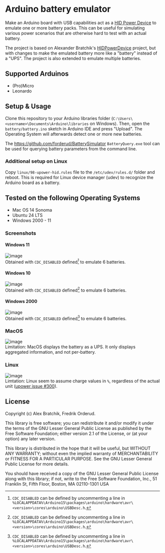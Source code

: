# Arduino battery emulator
Make an Arduino board with USB capabilities act as a [HID Power Device](https://www.usb.org/sites/default/files/pdcv11.pdf) to emulate one or more battery packs. This can be useful for simulating various power scenarios that are otherwise hard to test with an actual battery.

The project is based on Alexander Bratchik's [HIDPowerDevice](https://github.com/abratchik/HIDPowerDevice) project, but with changes to make the emulated battery more like a "battery" instead of a "UPS". The project is also extended to emulate multiple batteries.

## Supported Arduinos
* (Pro)Micro
* Leonardo

## Setup & Usage
Clone this repository to your Arduino libraries folder (`C:\Users\<username>\Documents\Arduino\libraries` on Windows). Then, open the `battery/battery.ino` sketch in Arduino IDE and press "Upload". The Operating System will afterwards detect one or more new batteries.

The https://github.com/forderud/BatterySimulator `BatteryQuery.exe` tool can be used for querying battery parameters from the command line.

### Additional setup on Linux
Copy `linux/98-upower-hid.rules` file to the `/etc/udev/rules.d/` folder and reboot. This is required for Linux device manager (udev) to recognize the Arduino board as a battery. 

## Tested on the following Operating Systems
* Mac OS 14 Sonoma
* Ubuntu 24 LTS 
* Windows 2000 - 11

### Screenshots
#### Windows 11
![image](https://github.com/user-attachments/assets/3e878c38-26f7-47d4-83f7-550039ceaae2)  
Obtained with `CDC_DISABLED` defined[^1] to emulate 6 batteries.

#### Windows 10
![image](https://github.com/user-attachments/assets/1ed60c05-b280-4781-a16f-40c1f56f2a1c)  
Obtained with `CDC_DISABLED` defined[^1] to emulate 6 batteries.

#### Windows 2000
![image](https://github.com/user-attachments/assets/e1bae398-1769-468a-80fb-083cc57f32b3)  
Obtained with `CDC_DISABLED` defined[^1] to emulate 6 batteries.

[^1]: `CDC_DISABLED` can be defined by uncommenting a line in `%LOCALAPPDATA%\Arduino15\packages\arduino\hardware\avr\<version>\cores\arduino\USBDesc.h`.

### MacOS
![image](https://github.com/user-attachments/assets/ec24ff0f-f7c7-46ef-9882-22ae3cd5c4bf)  
Limitation: MacOS displays the battery as a UPS. It only displays aggregated information, and not per-battery.

### Linux
![image](https://github.com/user-attachments/assets/26d1babd-27d4-40c8-beef-d3f7f88c0dc1)  
Limtation: Linux seem to assume charge values in `%`, regardless of the actual unit ([upower issue #300](https://gitlab.freedesktop.org/upower/upower/-/issues/300)).

## License
Copyright (c) Alex Bratchik, Fredrik Orderud.

This library is free software; you can redistribute it and/or
modify it under the terms of the GNU Lesser General Public
License as published by the Free Software Foundation; either
version 2.1 of the License, or (at your option) any later version.

This library is distributed in the hope that it will be useful,
but WITHOUT ANY WARRANTY; without even the implied warranty of
MERCHANTABILITY or FITNESS FOR A PARTICULAR PURPOSE. See the GNU
Lesser General Public License for more details.

You should have received a copy of the GNU Lesser General Public
License along with this library; if not, write to the Free Software
Foundation, Inc., 51 Franklin St, Fifth Floor, Boston, MA 02110-1301 USA
